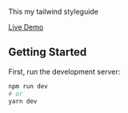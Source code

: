 This my tailwind styleguide

[Live Demo](https://sasdev.github.io/tailwind-styleguide/)

## Getting Started
 
First, run the development server:

```bash
npm run dev
# or
yarn dev
```